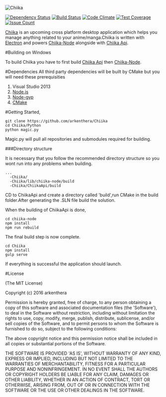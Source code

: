 ![Chiika](https://raw.githubusercontent.com/arkenthera/Chiika/master/resources/icon.png)

[![Dependency Status](https://david-dm.org/arkenthera/chiika.svg)](https://david-dm.org/arkenthera/chiika)
[![Build Status](https://travis-ci.org/Chiika-Anime/Chiika.svg?branch=master)](https://travis-ci.org/arkenthera/Chiika)
[![Code Climate](https://codeclimate.com/github/arkenthera/Chiika/badges/gpa.svg)](https://codeclimate.com/github/arkenthera/Chiika)
[![Test Coverage](https://codeclimate.com/github/arkenthera/Chiika/badges/coverage.svg)](https://codeclimate.com/github/arkenthera/Chiika/coverage)
[![Issue Count](https://codeclimate.com/github/arkenthera/Chiika/badges/issue_count.svg)](https://codeclimate.com/github/arkenthera/Chiika)

[Chiika](http://chiika.moe/) is an upcoming cross platform desktop application which helps you manage anything related to your anime/manga.Chiika is written with [Electron](https://github.com/atom/electron) and powers [Chiika-Node](https://github.com/arkenthera/chiika-node) alongside with [Chiika Api](https://github.com/arkenthera/ChiikaApi).

#Building on Windows

To build Chiika you have to first build [Chiika Api](https://github.com/arkenthera/ChiikaApi) then [Chiika-Node](https://github.com/arkenthera/chiika-node).

#Dependencies
All third party dependencies will be built by CMake but you will need these prerequisities

1. Visual Studio 2013
2. [Node.js](https://nodejs.org/en/)
3. [Node-gyp](https://github.com/nodejs/node-gyp)
4. [CMake](https://cmake.org/)


#Getting Started,

```
git clone https://github.com/arkenthera/Chiika
cd Chiika/Python
python magic.py
```
Magic.py will pull all repositories and submodules required for building.

###Directory structure

It is necessary that you follow the recommended directory structure so you wont run into any problems when building.
```
...
  -Chiika/
  -Chiika/lib/chiika-node/build
  -Chiika/ChiikaApi/build
```

CD to ChiikaApi and create a directory called 'build',run CMake in the build folder.After generating the .SLN file build the solution.

When the building of ChiikaApi is done,

```
cd chiika-node
npm install
npm run rebuild
```

The final build step is now complete.

```
cd Chiika
npm install
gulp serve
```

If everything is successful the application should launch.


#License

(The MIT License)

Copyright (c) 2016 arkenthera

Permission is hereby granted, free of charge, to any person obtaining a copy of this software and associated documentation files (the 'Software'), to deal in the Software without restriction, including without limitation the rights to use, copy, modify, merge, publish, distribute, sublicense, and/or sell copies of the Software, and to permit persons to whom the Software is furnished to do so, subject to the following conditions:

The above copyright notice and this permission notice shall be included in all copies or substantial portions of the Software.

THE SOFTWARE IS PROVIDED 'AS IS', WITHOUT WARRANTY OF ANY KIND, EXPRESS OR IMPLIED, INCLUDING BUT NOT LIMITED TO THE WARRANTIES OF MERCHANTABILITY, FITNESS FOR A PARTICULAR PURPOSE AND NONINFRINGEMENT. IN NO EVENT SHALL THE AUTHORS OR COPYRIGHT HOLDERS BE LIABLE FOR ANY CLAIM, DAMAGES OR OTHER LIABILITY, WHETHER IN AN ACTION OF CONTRACT, TORT OR OTHERWISE, ARISING FROM, OUT OF OR IN CONNECTION WITH THE SOFTWARE OR THE USE OR OTHER DEALINGS IN THE SOFTWARE.
